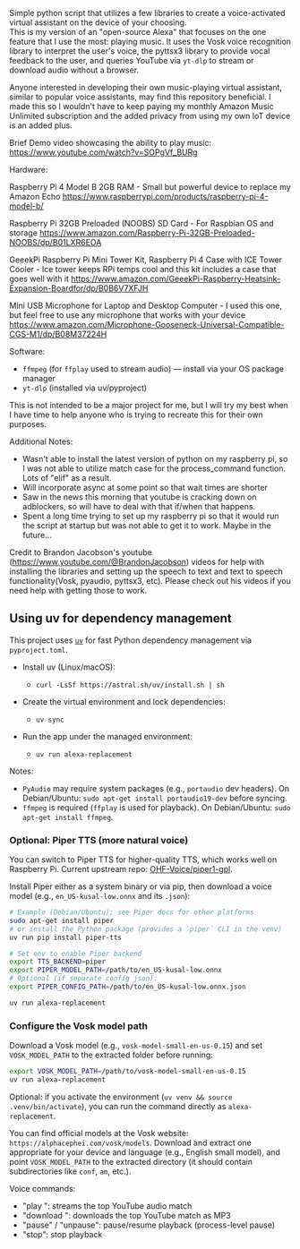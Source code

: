 Simple python script that utilizes a few libraries to create a voice-activated virtual assistant on the device of your choosing.   
This is my version of an "open-source Alexa" that focuses on the one feature that I use the most: playing music. It uses the Vosk voice recognition library
to interpret the user's voice, the pyttsx3 library to provide vocal feedback to the user, and queries YouTube via `yt-dlp` to stream or download audio without a browser.

Anyone interested in developing their own music-playing virtual assistant, similar to popular voice assistants, may find this repository beneficial. 
I made this so I wouldn't have to keep paying my monthly Amazon Music Unlimited subscription and the added privacy from using my own IoT device is an added plus.

Brief Demo video showcasing the ability to play music:
https://www.youtube.com/watch?v=SOPgVf_BURg

Hardware:

Raspberry Pi 4 Model B 2GB RAM - Small but powerful device to replace my Amazon Echo
https://www.raspberrypi.com/products/raspberry-pi-4-model-b/

Raspberry Pi 32GB Preloaded (NOOBS) SD Card - For Raspbian OS and storage
https://www.amazon.com/Raspberry-Pi-32GB-Preloaded-NOOBS/dp/B01LXR6EOA

GeeekPi Raspberry Pi Mini Tower Kit, Raspberry Pi 4 Case with ICE Tower Cooler - Ice tower keeps RPi temps cool and this kit includes a case that goes well with it
https://www.amazon.com/GeeekPi-Raspberry-Heatsink-Expansion-Boardfor/dp/B0B6V7XFJH

Mini USB Microphone for Laptop and Desktop Computer - I used this one, but feel free to use any microphone that works with your device
https://www.amazon.com/Microphone-Gooseneck-Universal-Compatible-CGS-M1/dp/B08M37224H

Software:

- `ffmpeg` (for `ffplay` used to stream audio) — install via your OS package manager
- `yt-dlp` (installed via uv/pyproject)


This is not intended to be a major project for me, but I will try my best when I have time to help anyone who is trying to recreate this for their own purposes.

Additional Notes: 
- Wasn't able to install the latest version of python on my raspberry pi, so I was not able to utilize match case for the process_command function.  Lots of "elif" as a result.
- Will incorporate async at some point so that wait times are shorter
- Saw in the news this morning that youtube is cracking down on adblockers, so will have to deal with that if/when that happens.
- Spent a long time trying to set up my raspberry pi so that it would run the script at startup but was not able to get it to work.  Maybe in the future...

Credit to Brandon Jacobson's youtube (https://www.youtube.com/@BrandonJacobson) videos for help with installing the libraries and setting up the 
speech to text and text to speech functionality(Vosk, pyaudio, pyttsx3, etc).  Please check out his videos if you need help with getting those to work.

## Using uv for dependency management

This project uses [`uv`](https://github.com/astral-sh/uv) for fast Python dependency management via `pyproject.toml`.

- Install uv (Linux/macOS):
  - `curl -LsSf https://astral.sh/uv/install.sh | sh`

- Create the virtual environment and lock dependencies:
  - `uv sync`

- Run the app under the managed environment:
  - `uv run alexa-replacement`

Notes:
- `PyAudio` may require system packages (e.g., `portaudio` dev headers). On Debian/Ubuntu: `sudo apt-get install portaudio19-dev` before syncing.
- `ffmpeg` is required (`ffplay` is used for playback). On Debian/Ubuntu: `sudo apt-get install ffmpeg`.

### Optional: Piper TTS (more natural voice)

You can switch to Piper TTS for higher-quality TTS, which works well on Raspberry Pi. Current upstream repo: [OHF-Voice/piper1-gpl](https://github.com/OHF-Voice/piper1-gpl).

Install Piper either as a system binary or via pip, then download a voice model (e.g., `en_US-kusal-low.onnx` and its `.json`):

```bash
# Example (Debian/Ubuntu); see Piper docs for other platforms
sudo apt-get install piper
# or install the Python package (provides a `piper` CLI in the venv)
uv run pip install piper-tts

# Set env to enable Piper backend
export TTS_BACKEND=piper
export PIPER_MODEL_PATH=/path/to/en_US-kusal-low.onnx
# Optional (if separate config json):
export PIPER_CONFIG_PATH=/path/to/en_US-kusal-low.onnx.json

uv run alexa-replacement
```

### Configure the Vosk model path

Download a Vosk model (e.g., `vosk-model-small-en-us-0.15`) and set `VOSK_MODEL_PATH` to the extracted folder before running:

```bash
export VOSK_MODEL_PATH=/path/to/vosk-model-small-en-us-0.15
uv run alexa-replacement
```

Optional: if you activate the environment (`uv venv && source .venv/bin/activate`), you can run the command directly as `alexa-replacement`.

You can find official models at the Vosk website: `https://alphacephei.com/vosk/models`.
Download and extract one appropriate for your device and language (e.g., English small model), and point `VOSK_MODEL_PATH` to the extracted directory (it should contain subdirectories like `conf`, `am`, etc.).

Voice commands:
- "play <query>": streams the top YouTube audio match
- "download <query>": downloads the top YouTube match as MP3
- "pause" / "unpause": pause/resume playback (process-level pause)
- "stop": stop playback
